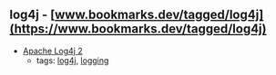 log4j - [www.bookmarks.dev/tagged/log4j](https://www.bookmarks.dev/tagged/log4j)
---
* [Apache Log4j 2](https://logging.apache.org/log4j/2.x/)
    * tags: [log4j](../tags/log4j.md), [logging](../tags/logging.md)
